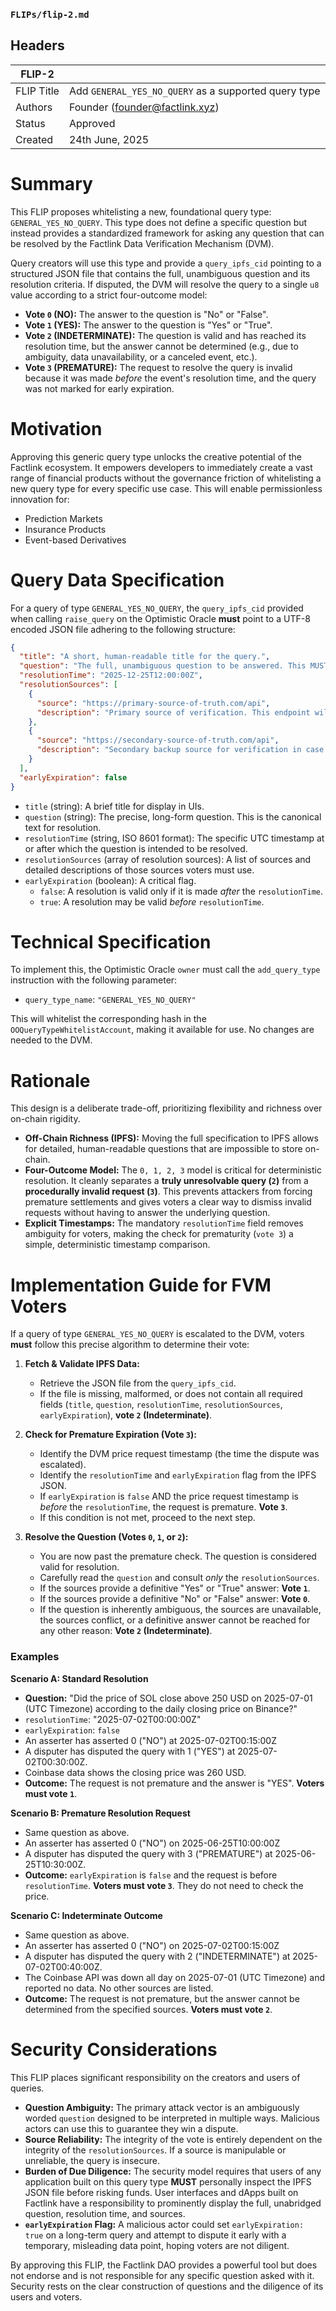 ### `FLIPs/flip-2.md`

## Headers

| FLIP-2     |                                                      |
| ---------- | ---------------------------------------------------- |
| FLIP Title | Add `GENERAL_YES_NO_QUERY` as a supported query type |
| Authors    | Founder (founder@factlink.xyz)                       |
| Status     | Approved                                             |
| Created    | 24th June, 2025                                      |

# Summary

This FLIP proposes whitelisting a new, foundational query type: `GENERAL_YES_NO_QUERY`. This type does not define a specific question but instead provides a standardized framework for asking any question that can be resolved by the Factlink Data Verification Mechanism (DVM).

Query creators will use this type and provide a `query_ipfs_cid` pointing to a structured JSON file that contains the full, unambiguous question and its resolution criteria. If disputed, the DVM will resolve the query to a single `u8` value according to a strict four-outcome model:

- **Vote `0` (NO):** The answer to the question is "No" or "False".
- **Vote `1` (YES):** The answer to the question is "Yes" or "True".
- **Vote `2` (INDETERMINATE):** The question is valid and has reached its resolution time, but the answer cannot be determined (e.g., due to ambiguity, data unavailability, or a canceled event, etc.).
- **Vote `3` (PREMATURE):** The request to resolve the query is invalid because it was made _before_ the event's resolution time, and the query was not marked for early expiration.

# Motivation

Approving this generic query type unlocks the creative potential of the Factlink ecosystem. It empowers developers to immediately create a vast range of financial products without the governance friction of whitelisting a new query type for every specific use case. This will enable permissionless innovation for:

- Prediction Markets
- Insurance Products
- Event-based Derivatives

# Query Data Specification

For a query of type `GENERAL_YES_NO_QUERY`, the `query_ipfs_cid` provided when calling `raise_query` on the Optimistic Oracle **must** point to a UTF-8 encoded JSON file adhering to the following structure:

```json
{
  "title": "A short, human-readable title for the query.",
  "question": "The full, unambiguous question to be answered. This MUST contain all details necessary for independent resolution.",
  "resolutionTime": "2025-12-25T12:00:00Z",
  "resolutionSources": [
    {
      "source": "https://primary-source-of-truth.com/api",
      "description": "Primary source of verification. This endpoint will be used to fetch publicly available confirmation data published by the official project, such as a tweet from their verified Twitter account (@ProjectHandle) or a post on their official website."
    },
    {
      "source": "https://secondary-source-of-truth.com/api",
      "description": "Secondary backup source for verification in case the primary source is unavailable or unclear. This may include mirrors of announcements, public API data, or additional statements from the official @ProjectHandle Twitter account or affiliated platforms."
    }
  ],
  "earlyExpiration": false
}
```

- `title` (string): A brief title for display in UIs.
- `question` (string): The precise, long-form question. This is the canonical text for resolution.
- `resolutionTime` (string, ISO 8601 format): The specific UTC timestamp at or after which the question is intended to be resolved.
- `resolutionSources` (array of resolution sources): A list of sources and detailed descriptions of those sources voters must use.
- `earlyExpiration` (boolean): A critical flag.
  - `false`: A resolution is valid only if it is made _after_ the `resolutionTime`.
  - `true`: A resolution may be valid _before_ `resolutionTime`.

# Technical Specification

To implement this, the Optimistic Oracle `owner` must call the `add_query_type` instruction with the following parameter:

- `query_type_name`: `"GENERAL_YES_NO_QUERY"`

This will whitelist the corresponding hash in the `OOQueryTypeWhitelistAccount`, making it available for use. No changes are needed to the DVM.

# Rationale

This design is a deliberate trade-off, prioritizing flexibility and richness over on-chain rigidity.

- **Off-Chain Richness (IPFS):** Moving the full specification to IPFS allows for detailed, human-readable questions that are impossible to store on-chain.
- **Four-Outcome Model:** The `0, 1, 2, 3` model is critical for deterministic resolution. It cleanly separates a **truly unresolvable query (`2`)** from a **procedurally invalid request (`3`)**. This prevents attackers from forcing premature settlements and gives voters a clear way to dismiss invalid requests without having to answer the underlying question.
- **Explicit Timestamps:** The mandatory `resolutionTime` field removes ambiguity for voters, making the check for prematurity (`vote 3`) a simple, deterministic timestamp comparison.

# Implementation Guide for FVM Voters

If a query of type `GENERAL_YES_NO_QUERY` is escalated to the DVM, voters **must** follow this precise algorithm to determine their vote:

1.  **Fetch & Validate IPFS Data:**

    - Retrieve the JSON file from the `query_ipfs_cid`.
    - If the file is missing, malformed, or does not contain all required fields (`title`, `question`, `resolutionTime`, `resolutionSources`, `earlyExpiration`), **vote `2` (Indeterminate)**.

2.  **Check for Premature Expiration (Vote `3`):**

    - Identify the DVM price request timestamp (the time the dispute was escalated).
    - Identify the `resolutionTime` and `earlyExpiration` flag from the IPFS JSON.
    - If `earlyExpiration` is `false` AND the price request timestamp is _before_ the `resolutionTime`, the request is premature. **Vote `3`**.
    - If this condition is not met, proceed to the next step.

3.  **Resolve the Question (Votes `0`, `1`, or `2`):**
    - You are now past the premature check. The question is considered valid for resolution.
    - Carefully read the `question` and consult _only_ the `resolutionSources`.
    - If the sources provide a definitive "Yes" or "True" answer: **Vote `1`**.
    - If the sources provide a definitive "No" or "False" answer: **Vote `0`**.
    - If the question is inherently ambiguous, the sources are unavailable, the sources conflict, or a definitive answer cannot be reached for any other reason: **Vote `2` (Indeterminate)**.

### Examples

**Scenario A: Standard Resolution**

- **Question:** "Did the price of SOL close above 250 USD on 2025-07-01 (UTC Timezone) according to the daily closing price on Binance?"
- `resolutionTime`: "2025-07-02T00:00:00Z"
- `earlyExpiration`: `false`
- An asserter has asserted 0 ("NO") at 2025-07-02T00:15:00Z
- A disputer has disputed the query with 1 ("YES") at 2025-07-02T00:30:00Z.
- Coinbase data shows the closing price was 260 USD.
- **Outcome:** The request is not premature and the answer is "YES". **Voters must vote `1`**.

**Scenario B: Premature Resolution Request**

- Same question as above.
- An asserter has asserted 0 ("NO") on 2025-06-25T10:00:00Z
- A disputer has disputed the query with 3 ("PREMATURE") at 2025-06-25T10:30:00Z.
- **Outcome:** `earlyExpiration` is `false` and the request is before `resolutionTime`. **Voters must vote `3`**. They do not need to check the price.

**Scenario C: Indeterminate Outcome**

- Same question as above.
- An asserter has asserted 0 ("NO") on 2025-07-02T00:15:00Z
- A disputer has disputed the query with 2 ("INDETERMINATE") at 2025-07-02T00:40:00Z.
- The Coinbase API was down all day on 2025-07-01 (UTC Timezone) and reported no data. No other sources are listed.
- **Outcome:** The request is not premature, but the answer cannot be determined from the specified sources. **Voters must vote `2`**.

# Security Considerations

This FLIP places significant responsibility on the creators and users of queries.

- **Question Ambiguity:** The primary attack vector is an ambiguously worded `question` designed to be interpreted in multiple ways. Malicious actors can use this to guarantee they win a dispute.
- **Source Reliability:** The integrity of the vote is entirely dependent on the integrity of the `resolutionSources`. If a source is manipulable or unreliable, the query is insecure.
- **Burden of Due Diligence:** The security model requires that users of any application built on this query type **MUST** personally inspect the IPFS JSON file before risking funds. User interfaces and dApps built on Factlink have a responsibility to prominently display the full, unabridged question, resolution time, and sources.
- **`earlyExpiration` Flag:** A malicious actor could set `earlyExpiration: true` on a long-term query and attempt to dispute it early with a temporary, misleading data point, hoping voters are not diligent.

By approving this FLIP, the Factlink DAO provides a powerful tool but does not endorse and is not responsible for any specific question asked with it. Security rests on the clear construction of questions and the diligence of its users and voters.
